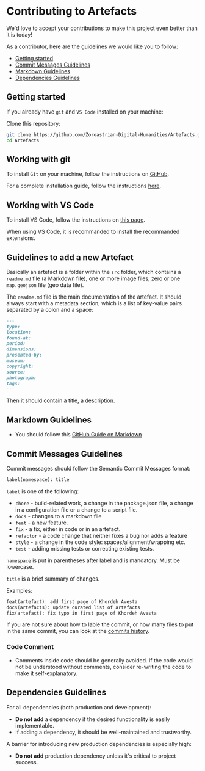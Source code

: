 # Contributing to Artefacts

We'd love to accept your contributions to make this project even better than it is today!

As a contributor, here are the guidelines we would like you to follow:

- [Getting started](#Getting-started)
- [Commit Messages Guidelines](#Commit-Messages-Guidelines)
- [Markdown Guidelines](#Markdown-Guidelines)
- [Dependencies Guidelines](#Dependencies-Guidelines)

## Getting started

If you already have `git` and `VS Code` installed on your machine:

  Clone this repository:
  
  ```bash
  git clone https://github.com/Zoroastrian-Digital-Humanities/Artefacts.git
  cd Artefacts
  ```

## Working with git

To install `Git` on your machine, follow the instructions on [GitHub](https://github.com/git-guides/install-git).

For a complete installation guide, follow the instructions [here](https://git-scm.com/book/en/v2).

## Working with VS Code

To install VS Code, follow the instructions on [this page](https://code.visualstudio.com).

When using VS Code, it is recommanded to install the recommanded extensions.

## Guidelines to add a new Artefact

Basically an artefact is a folder within the `src` folder, which contains a `readme.md` file (a Markdown file), one or more image files, zero or one `map.geojson` file (geo data file).

The `readme.md` file is the main documentation of the artefact. It should always start with a metadata section, which is a list of key-value pairs separated by a colon and a space:

```markdown
---
type: 
location:
found-at: 
period: 
dimensions: 
presented-by: 
museum: 
copyright:
source: 
photograph: 
tags: 
---
```

Then it should contain a title, a description.

## Markdown Guidelines

- You should follow this [GitHub Guide on Markdown](https://guides.github.com/features/mastering-markdown/)

## Commit Messages Guidelines

Commit messages should follow the Semantic Commit Messages format:

```txt
label(namespace): title
```

`label` is one of the following:

- `chore` - build-related work, a change in the package.json file, a change in a configuration  file or a change to a script file.
- `docs` - changes to a markdown file
- `feat` - a new feature.
- `fix` - a fix, either in code or in an artefact.
- `refactor` - a code change that neither fixes a bug nor adds a feature
- `style` - a change in the code style: spaces/alignment/wrapping etc.
- `test` - adding missing tests or correcting existing tests.

`namespace` is put in parentheses after label and is mandatory. Must be lowercase.

`title` is a brief summary of changes.

Examples:

```txt
feat(artefact): add first page of Khordeh Avesta
docs(artefacts): update curated list of artefacts
fix(artefact): fix typo in first page of Khordeh Avesta

```

If you are not sure about how to lable the commit, or how many files to put in the same commit, you can look at the [commits history](https://github.com/Zoroastrian-Digital-Humanities/Artefacts/commits/main).

### Code Comment

- Comments inside code should be generally avoided. If the code would not be understood without comments, consider re-writing the code to make it self-explanatory.

## Dependencies Guidelines

For all dependencies (both production and development):

- **Do not add** a dependency if the desired functionality is easily implementable.
- If adding a dependency, it should be well-maintained and trustworthy.

A barrier for introducing new production dependencies is especially high:

- **Do not add** production dependency unless it's critical to project success.
